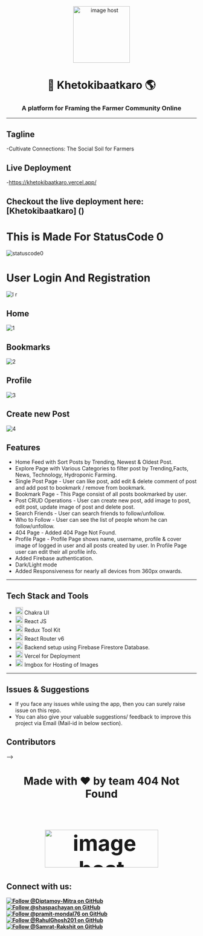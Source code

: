 <div align="center">
 <a href="https://imgbox.com/F88jY6rc" target="_blank"><img src="https://thumbs2.imgbox.com/21/ff/F88jY6rc_t.png" alt="image host" width="150" height="150"/></a>
 
# 🌱 Khetokibaatkaro 🌎


### A platform for Framing the Farmer Community Online

 </div>

---

## Tagline

-Cultivate Connections: The Social Soil for Farmers

## Live Deployment
-https://khetokibaatkaro.vercel.app/

Checkout the live deployment here: [Khetokibaatkaro] ()
---

# This is Made For StatusCode 0
![statuscode0](https://github.com/RahulGhosh201/Khetokibaatkaro/assets/99985624/99cab659-2496-431e-82a1-11c3dfea952e)
 
# User Login And Registration
![l r](https://github.com/RahulGhosh201/Khetokibaatkaro/assets/99985624/2f5c8cc4-aa04-45de-aeee-91cb80bb079a)

##  Home
![1](https://github.com/Diptamoy-Mitra/Khetokibaatkaro/assets/95114633/a14f463f-745d-4ada-9e63-8e6f7c3d6fd7)

## Bookmarks
![2](https://github.com/Diptamoy-Mitra/Khetokibaatkaro/assets/95114633/af0a6202-a475-4110-a6be-1dd542e6a4f9)

## Profile
![3](https://github.com/Diptamoy-Mitra/Khetokibaatkaro/assets/95114633/f25ddc56-a1e9-47c1-87ef-8098872c7821)

## Create new Post
![4](https://github.com/Diptamoy-Mitra/Khetokibaatkaro/assets/95114633/2bbe3d75-e2c7-43d6-9f40-239f878ba24d)




## Features

- Home Feed with Sort Posts by Trending, Newest & Oldest Post.
- Explore Page with Various Categories to filter post by Trending,Facts, News, Technology, Hydroponic Farming.
- Single Post Page - User can like post, add edit & delete comment of post and add post to bookmark / remove from bookmark.
- Bookmark Page - This Page consist of all posts bookmarked by user.
- Post CRUD Operations - User can create new post, add image to post, edit post, update image of post and delete post.
- Search Friends - User can search friends to follow/unfollow.
- Who to Follow - User can see the list of people whom he can follow/unfollow.
- 404 Page - Added 404 Page Not Found.
- Profile Page - Profile Page shows name, username, profile & cover image of logged in user and all posts created by user. In Profile Page user can edit their all profile info.
- Added Firebase authentication.
- Dark/Light mode
- Added Responsiveness for nearly all devices from 360px onwards.



---

## Tech Stack and Tools

- <a href="https://imgbox.com/xOCdKIfM" target="_blank"><img src="https://thumbs2.imgbox.com/42/06/xOCdKIfM_t.jpg" alt="image host" height="20" width="20"/></a> 
 Chakra UI
- <a href="https://imgbox.com/zT7ESRKN" target="_blank"><img src="https://thumbs2.imgbox.com/7f/f3/zT7ESRKN_t.png" alt="image host" height="20" width="20"/></a> React JS
- <a href="https://imgbox.com/S6rlslmH" target="_blank"><img src="https://thumbs2.imgbox.com/1f/6a/S6rlslmH_t.png" alt="image host" height="20" width="20"/></a> Redux Tool Kit
- <a href="https://imgbox.com/LVagGKTx" target="_blank"><img src="https://thumbs2.imgbox.com/13/0f/LVagGKTx_t.jpg" alt="image host" height="20" width="20"/></a> React Router v6
- <a href="https://imgbox.com/eIqhtacd" target="_blank"><img src="https://thumbs2.imgbox.com/8e/b4/eIqhtacd_t.png" alt="image host" height="20" width="20"/></a> Backend setup using Firebase Firestore Database.
- <a href="https://imgbox.com/eIqhtacd" target="_blank"><img src="https://thumbs2.imgbox.com/8e/b4/eIqhtacd_t.png" alt="image host" height="20" width="20"/></a> Vercel for Deployment
- <a href="https://imgbox.com/30MMXk0D" target="_blank"><img src="https://thumbs2.imgbox.com/b3/67/30MMXk0D_t.png" alt="image host" height="20" width="20"/></a> Imgbox for Hosting of Images



---

## Issues & Suggestions

- If you face any issues while using the app, then you can surely raise issue on this repo.
- You can also give your valuable suggestions/ feedback to improve this project via Email (Mail-id in below section).
## Contributors
<!--<div>
<h1 align="center">
 <b>Made with ❤️ by team 404 Not Found
<!-- [<img src="contributor1.jpg" width="50" height="50" alt="Contributor 1">](https://github.com/Contributor1)
  -->

<!--   <img src="https://thumbs2.imgbox.com/e3/72/yuv9J5TJ_t.png" alt="image host"/> -->

  


</div>-->
<br>
<div>
<h1 align="center">
 <b>Made with ❤️ by team 404 Not Found
<h1>
<!-- <a href="https://github.com/Diptamoy-Mitra/Khetokibaatkaro/contributors">
  <img src="https://contrib.rocks/image?repo=https://imgbox.com/aRpd69DG&&max=817" />
</a> -->
 <a href="https://imgbox.com/aRpd69DG" target="_blank"><img src="https://thumbs2.imgbox.com/5a/10/aRpd69DG_t.png" alt="image host" height="100" width="300"/></a>
</div>


## Connect with us:
<!-- <p align="left">
<a href = "mailto: kedar.kulkarni12@gmail.com" target="blank"><img src="https://img.shields.io/badge/Gmail-D14836?style=for-the-badge&logo=gmail&logoColor=white" alt="gmail" /></a>

</p> -->
<p>
<a href="https://github.com/Diptamoy-Mitra">
  <img src="https://img.shields.io/github/followers/Diptamoy-Mitra?label=Follow%20%40Diptamoy-Mitra&style=social" alt="Follow @Diptamoy-Mitra on GitHub">
</a>
<a href="https://github.com/shaspachayan">
  <img src="https://img.shields.io/github/followers/shaspachayan?label=Follow%20%40shaspachayan&style=social" alt="Follow @shaspachayan on GitHub">
</a>
 <a href="https://github.com/pramit-mondal76">
  <img src="https://img.shields.io/github/followers/pramit-mondal76?label=Follow%20%40pramit-mondal76&style=social" alt="Follow @pramit-mondal76 on GitHub">
</a>
<a href="https://github.com/RahulGhosh201">
  <img src="https://img.shields.io/github/followers/RahulGhosh201?label=Follow%20%40RahulGhosh201e&style=social" alt="Follow @RahulGhosh201 on GitHub">
</a>

<a href="https://github.com/Samrat-Rakshit">
  <img src="https://img.shields.io/github/followers/Samrat-Rakshit?label=Follow%20%40Samrat-Rakshit&style=social" alt="Follow @Samrat-Rakshit on GitHub">
</a>
</p>

